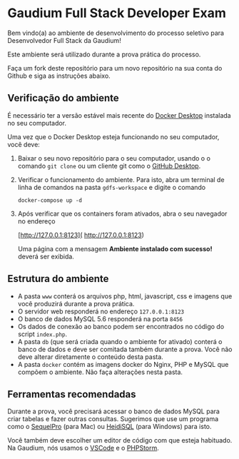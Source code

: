 # Gaudium Full Stack Developer Exam

Bem vindo(a) ao ambiente de desenvolvimento do processo seletivo para Desenvolvedor Full Stack da Gaudium!

Este ambiente será utilizado durante a prova prática do processo.

Faça um fork deste repositório para um novo repositório na sua conta do Github e siga as instruções abaixo.

## Verificação do ambiente

É necessário ter a versão estável mais recente do [Docker Desktop](https://www.docker.com/products/docker-desktop) instalada no seu computador.

Uma vez que o Docker Desktop esteja funcionando no seu computador, você deve:

1. Baixar o seu novo repositório para o seu computador, usando o o comando `git clone` ou um cliente git como o [GitHub Desktop](https://desktop.github.com/).

2. Verificar o funcionamento do ambiente. Para isto, abra um terminal de linha de comandos na pasta `gdfs-workspace` e digite o comando 

   `docker-compose up -d`

3. Após verificar que os containers foram ativados, abra o seu navegador no endereço

    [http://127.0.0.1:8123]( http://127.0.0.1:8123)

   Uma página com a mensagem **Ambiente instalado com sucesso!** deverá ser exibida.

## Estrutura do ambiente

- A pasta `www` conterá os arquivos php, html, javascript, css e imagens que você produzirá durante a prova prática.
- O servidor web responderá no endereço `127.0.0.1:8123` 
- O banco de dados MySQL 5.6 responderá na porta `8456`
- Os dados de conexão ao banco podem ser encontrados no código do script `index.php`.
- A pasta `db` (que será criada quando o ambiente for ativado) conterá o banco de dados e deve ser comitada também durante a prova. Você não deve alterar diretamente o conteúdo desta pasta.
- A pasta `docker` contém as imagens docker do Nginx, PHP e MySQL que compõem o ambiente. Não faça alterações nesta pasta.

## Ferramentas recomendadas

Durante a prova, você precisará acessar o banco de dados MySQL para criar tabelas e fazer outras consultas. Sugerimos que use um programa como o [SequelPro](https://sequelpro.com/) (para Mac) ou [HeidiSQL](https://www.heidisql.com/) (para Windows) para isto.

Você também deve escolher um editor de código com que esteja habituado. Na Gaudium, nós usamos o [VSCode](https://code.visualstudio.com/) e o [PHPStorm](https://www.jetbrains.com/pt-br/phpstorm/).

